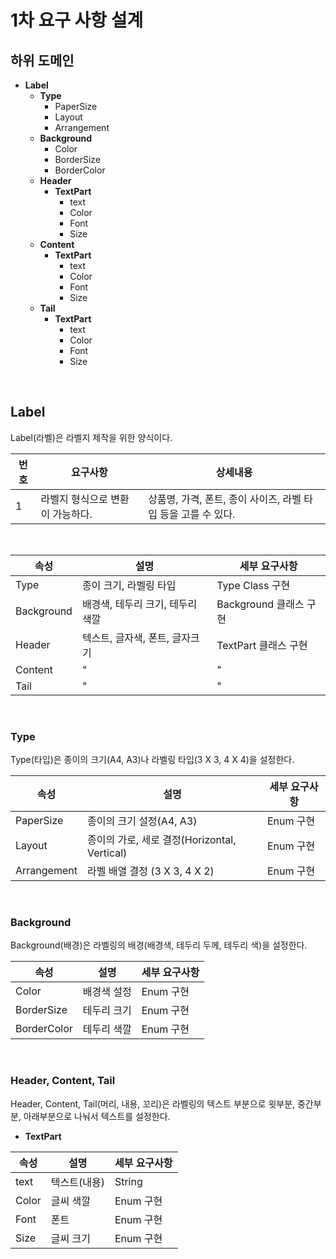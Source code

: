 # 1차 요구 사항 설계

## 하위 도메인

* **Label**
  * **Type**
    * PaperSize
    * Layout
    * Arrangement
  * **Background**
    * Color
    * BorderSize
    * BorderColor
  * **Header**
    * **TextPart**
      * text
      * Color
      * Font
      * Size
  * **Content**
    * **TextPart**
      * text
      * Color
      * Font
      * Size
  * **Tail**
    * **TextPart**
      * text
      * Color
      * Font
      * Size

<br>

## Label

Label(라벨)은 라벨지 제작을 위한 양식이다.

| 번호 | 요구사항                         | 상세내용                                                     |
| ---- | -------------------------------- | ------------------------------------------------------------ |
| 1    | 라벨지 형식으로 변환이 가능하다. | 상품명, 가격, 폰트, 종이 사이즈, 라벨 타입 등을 고를 수 있다. |

<br>

| 속성       | 설명                             | 세부 요구사항          |
| ---------- | -------------------------------- | ---------------------- |
| Type       | 종이 크기, 라벨링 타입           | Type Class 구현        |
| Background | 배경색, 테두리 크기, 테두리 색깔 | Background 클래스 구현 |
| Header     | 텍스트, 글자색, 폰트, 글자크기   | TextPart 클래스 구현   |
| Content    | "                                | "                      |
| Tail       | "                                | "                      |

<br>

### Type

Type(타입)은 종이의 크기(A4, A3)나 라벨링 타입(3 X 3, 4 X 4)을 설정한다.

| 속성        | 설명                                         | 세부 요구사항 |
| ----------- | -------------------------------------------- | ------------- |
| PaperSize   | 종이의 크기 설정(A4, A3)                     | Enum 구현     |
| Layout      | 종이의 가로, 세로 결정(Horizontal, Vertical) | Enum 구현     |
| Arrangement | 라벨 배열 결정 (3 X 3, 4 X 2)                | Enum 구현     |

<br>

### Background

Background(배경)은 라벨링의 배경(배경색, 테두리 두께, 테두리 색)을 설정한다.

| 속성        | 설명        | 세부 요구사항 |
| ----------- | ----------- | ------------- |
| Color       | 배경색 설정 | Enum 구현     |
| BorderSize  | 테두리 크기 | Enum 구현     |
| BorderColor | 테두리 색깔 | Enum 구현     |

<br>

### Header, Content, Tail

Header, Content, Tail(머리, 내용, 꼬리)은 라벨링의 텍스트 부분으로 윗부분, 중간부분, 아래부분으로 나눠서 텍스트를 설정한다.

* **TextPart**

| 속성  | 설명         | 세부 요구사항 |
| ----- | ------------ | ------------- |
| text  | 텍스트(내용) | String        |
| Color | 글씨 색깔    | Enum 구현     |
| Font  | 폰트         | Enum 구현     |
| Size  | 글씨 크기    | Enum 구현     |